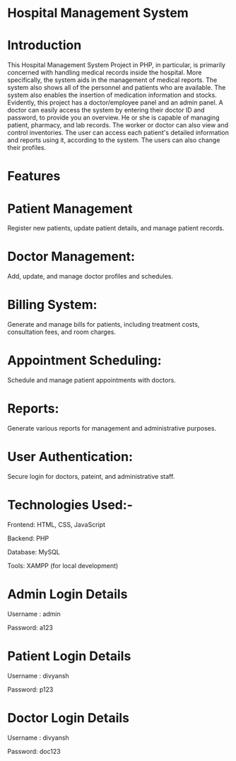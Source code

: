 
# Hospital Management System

# Introduction

This Hospital Management System Project in PHP, in particular, is primarily concerned with handling medical records inside the hospital. More specifically, the system aids in the management of medical reports. The system also shows all of the personnel and patients who are available. The system also enables the insertion of medication information and stocks. Evidently, this project has a doctor/employee panel and an admin panel. A doctor can easily access the system by entering their doctor ID and password, to provide you an overview. He or she is capable of managing patient, pharmacy, and lab records. The worker or doctor can also view and control inventories. The user can access each patient's detailed information and reports using it, according to the system. The users can also change their profiles.

# Features 

# Patient Management 
Register new patients, update patient details, and manage patient records.

# Doctor Management: 
Add, update, and manage doctor profiles and schedules.

# Billing System: 
Generate and manage bills for patients, including treatment costs, consultation fees, and room charges.

# Appointment Scheduling:
 Schedule and manage patient appointments with doctors.

# Reports:
 Generate various reports for management and administrative purposes.

# User Authentication: 
Secure login for doctors, pateint, and administrative staff.

# Technologies Used:-

Frontend: HTML, CSS, JavaScript

Backend: PHP

Database: MySQL

Tools: XAMPP (for local development)


# Admin Login Details

Username : admin

Password: a123

# Patient Login Details

Username : divyansh

Password: p123

# Doctor Login Details

Username : divyansh

Password: doc123


